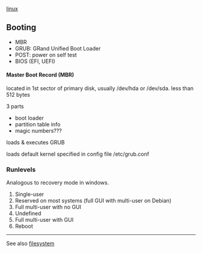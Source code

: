 [linux](index.md)

## Booting
- MBR
- GRUB: GRand Unified Boot Loader
- POST: power on self test
- BIOS (EFI, UEFI)

#### Master Boot Record (MBR)
located in 1st sector of primary disk, usually /dev/hda or /dev/sda.
less than 512 bytes

3 parts
- boot loader
- partition table info
- magic numbers???

loads & executes GRUB

loads default kernel specified in config file /etc/grub.conf


### Runlevels
Analogous to recovery mode in windows.

1. Single-user
2. Reserved on most systems (full GUI with multi-user on Debian)
3. Full multi-user with no GUI
4. Undefined
5. Full multi-user with GUI
6. Reboot


---

 See also [filesystem](filesystem.md)
